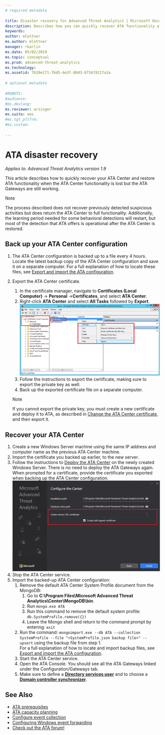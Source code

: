 ```yaml
---
# required metadata

title: Disaster recovery for Advanced Threat Analytics | Microsoft Docs
description: Describes how you can quickly recover ATA functionality after disaster
keywords:
author: mlottner
ms.author: mlottner
manager: rkarlin
ms.date: 05/02/2019
ms.topic: conceptual
ms.prod: advanced-threat-analytics
ms.technology:
ms.assetid: 7620e171-76d5-4e3f-8b03-871678217a3a

# optional metadata

#ROBOTS:
#audience:
#ms.devlang:
ms.reviewer: arzinger
ms.suite: ems
#ms.tgt_pltfrm:
#ms.custom:

---
```


# ATA disaster recovery

*Applies to: Advanced Threat Analytics version 1.9*

This article describes how to quickly recover your ATA Center and restore ATA functionality when the ATA Center functionality is lost but the ATA Gateways are still working. 

>[!NOTE]
> The process described does not recover previously detected suspicious activities but does return the ATA Center to full functionality. Additionally, the learning period needed for some behavioral detections will restart, but most of the detection that ATA offers is operational after the ATA Center is restored. 

## Back up your ATA Center configuration

1. The ATA Center configuration is backed up to a file every 4 hours. Locate the latest backup copy of the ATA Center configuration and save it on a separate computer. For a full explanation of how to locate these files, see [Export and import the ATA configuration](ata-configuration-file.md). 
2. Export the ATA Center certificate.
    1. In the certificate manager, navigate to **Certificates (Local Computer)** -> **Personal** ->**Certificates**, and select **ATA Center**.
    2. Right-click **ATA Center** and select **All Tasks** followed by **Export**. 
     ![ATA Center Certificate](media/ata-center-cert.png)
    3. Follow the instructions to export the certificate, making sure to export the private key as well.
    4. Back up the exported certificate file on a separate computer.

   > [!NOTE] 
   > If you cannot export the private key, you must create a new certificate and deploy it to ATA, as described in [Change the ATA Center certificate](modifying-ata-center-configuration.md), and then export it. 

## Recover your ATA Center

1. Create a new Windows Server machine using the same IP address and computer name as the previous ATA Center machine.
2. Import the certificate you backed up earlier, to the new server.
3. Follow the instructions to [Deploy the ATA Center](install-ata-step1.md) on the newly created Windows Server. There is no need to deploy the 
ATA Gateways again. When prompted for a certificate, provide the certificate you exported when backing up the ATA Center configuration. 
 ![ATA Center restore](media/disaster-recovery-deploymentss.png)
4. Stop the ATA Center service.
5. Import the backed-up ATA Center configuration:
    1. Remove the default ATA Center System Profile document from the MongoDB: 
        1. Go to **C:\Program Files\Microsoft Advanced Threat Analytics\Center\MongoDB\bin**. 
        2. Run `mongo.exe ATA` 
        3. Run this command to remove the default system profile: `db.SystemProfile.remove({})`
        4. Leave the Mongo shell and return to the command prompt by entering: `exit`
    2. Run the command: `mongoimport.exe --db ATA --collection SystemProfile --file "<SystemProfile.json backup file>" --upsert` using the backup file from step 1.</br>
    For a full explanation of how to locate and import backup files, see [Export and import the ATA configuration](ata-configuration-file.md). 
    3. Start the ATA Center service.
    4. Open the ATA Console. You should see all the ATA Gateways linked under the Configuration/Gateways tab.
    5. Make sure to define a [**Directory services user**](install-ata-step2.md) and to choose a [**Domain controller synchronizer**](install-ata-step5.md). 






## See Also
- [ATA prerequisites](ata-prerequisites.md)
- [ATA capacity planning](ata-capacity-planning.md)
- [Configure event collection](install-ata-step6.md)
- [Configuring Windows event forwarding](configure-event-collection.md)
- [Check out the ATA forum!](https://social.technet.microsoft.com/Forums/security/home?forum=mata)

